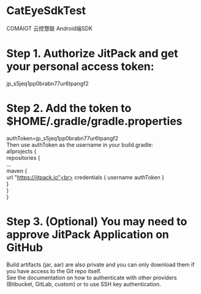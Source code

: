 # CatEyeSdkTest
COMAIOT 云控慧联 Android端SDK

Step 1. Authorize JitPack and get your personal access token:
=
  jp_s5jeq1pp0brabn77ur6tpangf2<br>

Step 2. Add the token to $HOME/.gradle/gradle.properties
=
  authToken=jp_s5jeq1pp0brabn77ur6tpangf2<br>
  Then use authToken as the username in your build.gradle:<br>
  allprojects {<br>
    repositories {<br>
        ...<br>
        maven {<br>
            url "https://jitpack.io"<br>
            credentials { username authToken }<br>
        }<br>
    }<br>
 }<br>

Step 3. (Optional) You may need to approve JitPack Application on GitHub
=
  Build artifacts (jar, aar) are also private and you can only download them if you have access to the Git repo itself.<br>
  See the documentation on how to authenticate with other providers (Bitbucket, GitLab, custom) or to use SSH key authentication.
